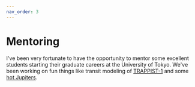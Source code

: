 ```yaml
---
nav_order: 3
---
```


# Mentoring

I've been very fortunate to have the opportunity to mentor some excellent students starting their graduate careers at the University of Tokyo. We've been working on fun things like transit modeling of [TRAPPIST-1](http://nbviewer.jupyter.org/github/Mayuko-Mori/TRAPPIST-1_transit/blob/master/The%20Light%20Curve%20Analysis%20of%20TRAPPIST-1d%26e%20transits.ipynb) and some [hot Jupiters](https://jpdeleon.github.io/2017-08-05-Parameter_estimation_transit_/).
